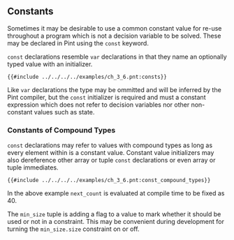 ## Constants

Sometimes it may be desirable to use a common constant value for re-use throughout a program which
is not a decision variable to be solved. These may be declared in Pint using the `const` keyword.

`const` declarations resemble `var` declarations in that they name an optionally typed value with an
initializer.

```pint
{{#include ../../../../examples/ch_3_6.pnt:consts}}
```

Like `var` declarations the type may be ommitted and will be inferred by the Pint compiler, but the
`const` initializer is required and must a constant expression which does not refer to decision
variables nor other non-constant values such as state.

### Constants of Compound Types

`const` declarations may refer to values with compound types as long as every element within is a
constant value. Constant value initializers may also dereference other array or tuple `const`
declarations or even array or tuple immediates.

```pint
{{#include ../../../../examples/ch_3_6.pnt:const_compound_types}}
```

In the above example `next_count` is evaluated at compile time to be fixed as 40.

The `min_size` tuple is adding a flag to a value to mark whether it should be used or not in a
constraint. This may be convenient during development for turning the `min_size.size` constraint on
or off.
